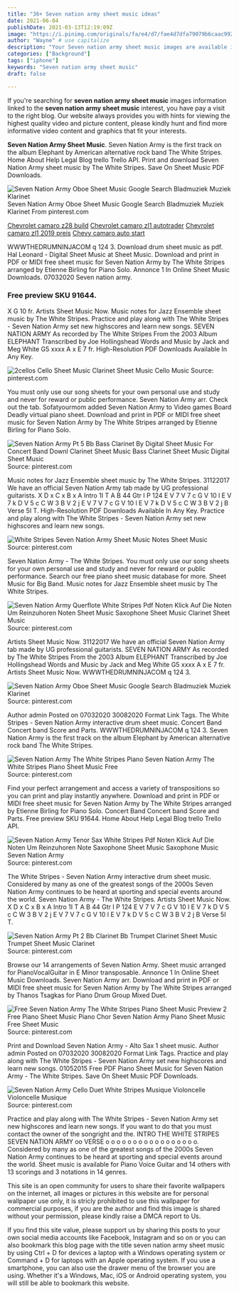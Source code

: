 ```yaml
---
title: "36+ Seven nation army sheet music ideas"
date: 2021-06-04
publishDate: 2021-03-13T12:19:09Z
image: "https://i.pinimg.com/originals/fa/e4/d7/fae4d7dfa79079b6caac992aaa37ff49.png"
author: "Wayne" # use capitalize
description: "Your Seven nation army sheet music images are available in this site. Seven nation army sheet music are a topic that is being searched for and liked by netizens now. You can Find and Download the Seven nation army sheet music files here. Download all royalty-free images."
categories: ["Background"]
tags: ["iphone"]
keywords: "Seven nation army sheet music"
draft: false

---
```


If you're searching for **seven nation army sheet music** images information linked to the **seven nation army sheet music** interest, you have pay a visit to the right  blog.  Our website always  provides you with  hints  for viewing  the highest  quality video and picture  content, please kindly hunt and find more informative video content and graphics  that fit your interests.

**Seven Nation Army Sheet Music**. Seven Nation Army is the first track on the album Elephant by American alternative rock band The White Stripes. Home About Help Legal Blog trello Trello API. Print and download Seven Nation Army sheet music by The White Stripes. Save On Sheet Music PDF Downloads.

![Seven Nation Army Oboe Sheet Music Google Search Bladmuziek Muziek Klarinet](https://i.pinimg.com/originals/e3/23/63/e323637d2e26ed235101a3fdbd4339b7.png "Seven Nation Army Oboe Sheet Music Google Search Bladmuziek Muziek Klarinet")
Seven Nation Army Oboe Sheet Music Google Search Bladmuziek Muziek Klarinet From pinterest.com

[Chevrolet camaro z28 build](/chevrolet-camaro-z28-build/)
[Chevrolet camaro zl1 autotrader](/chevrolet-camaro-zl1-autotrader/)
[Chevrolet camaro zl1 2019 preis](/chevrolet-camaro-zl1-2019-preis/)
[Chevy camaro auto start](/chevy-camaro-auto-start/)

WWWTHEDRUMNINJACOM q 124 3. Download drum sheet music as pdf. Hal Leonard - Digital Sheet Music at Sheet Music. Download and print in PDF or MIDI free sheet music for Seven Nation Army by The White Stripes arranged by Etienne Birling for Piano Solo. Annonce 1 In Online Sheet Music Downloads. 07032020 Seven nation army.

### Free preview SKU 91644.

X G 10 fr. Artists Sheet Music Now. Music notes for Jazz Ensemble sheet music by The White Stripes. Practice and play along with The White Stripes - Seven Nation Army set new highscores and learn new songs. SEVEN NATION ARMY As recorded by The White Stripes From the 2003 Album ELEPHANT Transcribed by Joe Hollingshead Words and Music by Jack and Meg White G5 xxxx A x E 7 fr. High-Resolution PDF Downloads Available In Any Key.


![2cellos Cello Sheet Music Clarinet Sheet Music Cello Music](https://i.pinimg.com/originals/11/27/06/112706ea9d9236b9c9f57540ae882aaa.png "2cellos Cello Sheet Music Clarinet Sheet Music Cello Music")
Source: pinterest.com

You must only use our song sheets for your own personal use and study and never for reward or public performance. Seven Nation Army arr. Check out the tab. Sofatyourmom added Seven Nation Army to Video games Board Deadly virtual piano sheet. Download and print in PDF or MIDI free sheet music for Seven Nation Army by The White Stripes arranged by Etienne Birling for Piano Solo.

![Seven Nation Army Pt 5 Bb Bass Clarinet By Digital Sheet Music For Concert Band Downl Clarinet Sheet Music Bass Clarinet Sheet Music Digital Sheet Music](https://i.pinimg.com/originals/eb/e9/aa/ebe9aacf102169002e1615cabdd487e9.png "Seven Nation Army Pt 5 Bb Bass Clarinet By Digital Sheet Music For Concert Band Downl Clarinet Sheet Music Bass Clarinet Sheet Music Digital Sheet Music")
Source: pinterest.com

Music notes for Jazz Ensemble sheet music by The White Stripes. 31122017 We have an official Seven Nation Army tab made by UG professional guitarists. X D x C x B x A Intro 1I T A B 44 Gtr I P 124 E V 7 V 7 c G V 10 l E V 7 k D V 5 c C W 3 B V 2 j E V 7 V 7 c G V 10 l E V 7 k D V 5 c C W 3 B V 2 j B Verse 5I T. High-Resolution PDF Downloads Available In Any Key. Practice and play along with The White Stripes - Seven Nation Army set new highscores and learn new songs.

![White Stripes Seven Nation Army Sheet Music Notes Sheet Music](https://i.pinimg.com/originals/b7/2a/d7/b72ad7268fcd5f1b037a73764f56f0ec.png "White Stripes Seven Nation Army Sheet Music Notes Sheet Music")
Source: pinterest.com

Seven Nation Army - The White Stripes. You must only use our song sheets for your own personal use and study and never for reward or public performance. Search our free piano sheet music database for more. Sheet Music for Big Band. Music notes for Jazz Ensemble sheet music by The White Stripes.

![Seven Nation Army Querflote White Stripes Pdf Noten Klick Auf Die Noten Um Reinzuhoren Noten Sheet Music Saxophone Sheet Music Clarinet Sheet Music](https://i.pinimg.com/originals/c4/8e/55/c48e55ad0ef38dd90cea2afc5698522d.png "Seven Nation Army Querflote White Stripes Pdf Noten Klick Auf Die Noten Um Reinzuhoren Noten Sheet Music Saxophone Sheet Music Clarinet Sheet Music")
Source: pinterest.com

Artists Sheet Music Now. 31122017 We have an official Seven Nation Army tab made by UG professional guitarists. SEVEN NATION ARMY As recorded by The White Stripes From the 2003 Album ELEPHANT Transcribed by Joe Hollingshead Words and Music by Jack and Meg White G5 xxxx A x E 7 fr. Artists Sheet Music Now. WWWTHEDRUMNINJACOM q 124 3.

![Seven Nation Army Oboe Sheet Music Google Search Bladmuziek Muziek Klarinet](https://i.pinimg.com/originals/e3/23/63/e323637d2e26ed235101a3fdbd4339b7.png "Seven Nation Army Oboe Sheet Music Google Search Bladmuziek Muziek Klarinet")
Source: pinterest.com

Author admin Posted on 07032020 30082020 Format Link Tags. The White Stripes - Seven Nation Army interactive drum sheet music. Concert Band Concert band Score and Parts. WWWTHEDRUMNINJACOM q 124 3. Seven Nation Army is the first track on the album Elephant by American alternative rock band The White Stripes.

![Seven Nation Army The White Stripes Piano Seven Nation Army The White Stripes Piano Sheet Music Free](https://i.pinimg.com/originals/30/e8/20/30e8209787d2b88336cb26f71e95fe8d.jpg "Seven Nation Army The White Stripes Piano Seven Nation Army The White Stripes Piano Sheet Music Free")
Source: pinterest.com

Find your perfect arrangement and access a variety of transpositions so you can print and play instantly anywhere. Download and print in PDF or MIDI free sheet music for Seven Nation Army by The White Stripes arranged by Etienne Birling for Piano Solo. Concert Band Concert band Score and Parts. Free preview SKU 91644. Home About Help Legal Blog trello Trello API.

![Seven Nation Army Tenor Sax White Stripes Pdf Noten Klick Auf Die Noten Um Reinzuhoren Note Saxophone Sheet Music Saxophone Music Seven Nation Army](https://i.pinimg.com/originals/e4/6d/f9/e46df9a5083afea641d97b44a821e9c3.png "Seven Nation Army Tenor Sax White Stripes Pdf Noten Klick Auf Die Noten Um Reinzuhoren Note Saxophone Sheet Music Saxophone Music Seven Nation Army")
Source: pinterest.com

The White Stripes - Seven Nation Army interactive drum sheet music. Considered by many as one of the greatest songs of the 2000s Seven Nation Army continues to be heard at sporting and special events around the world. Seven Nation Army - The White Stripes. Artists Sheet Music Now. X D x C x B x A Intro 1I T A B 44 Gtr I P 124 E V 7 V 7 c G V 10 l E V 7 k D V 5 c C W 3 B V 2 j E V 7 V 7 c G V 10 l E V 7 k D V 5 c C W 3 B V 2 j B Verse 5I T.

![Seven Nation Army Pt 2 Bb Clarinet Bb Trumpet Clarinet Sheet Music Trumpet Sheet Music Clarinet](https://i.pinimg.com/originals/19/bf/88/19bf881ebba12bfd1e5b3374e23b11ee.png "Seven Nation Army Pt 2 Bb Clarinet Bb Trumpet Clarinet Sheet Music Trumpet Sheet Music Clarinet")
Source: pinterest.com

Browse our 14 arrangements of Seven Nation Army. Sheet music arranged for PianoVocalGuitar in E Minor transposable. Annonce 1 In Online Sheet Music Downloads. Seven Nation Army arr. Download and print in PDF or MIDI free sheet music for Seven Nation Army by The White Stripes arranged by Thanos Tsagkas for Piano Drum Group Mixed Duet.

![Free Seven Nation Army The White Stripes Piano Sheet Music Preview 2 Free Piano Sheet Music Piano Chor Seven Nation Army Piano Sheet Music Free Sheet Music](https://i.pinimg.com/originals/a9/89/60/a98960b34d2a59948b372b9b96eba224.png "Free Seven Nation Army The White Stripes Piano Sheet Music Preview 2 Free Piano Sheet Music Piano Chor Seven Nation Army Piano Sheet Music Free Sheet Music")
Source: pinterest.com

Print and Download Seven Nation Army - Alto Sax 1 sheet music. Author admin Posted on 07032020 30082020 Format Link Tags. Practice and play along with The White Stripes - Seven Nation Army set new highscores and learn new songs. 01052015 Free PDF Piano Sheet Music for Seven Nation Army - The White Stripes. Save On Sheet Music PDF Downloads.

![Seven Nation Army Cello Duet White Stripes Musique Violoncelle Violoncelle Musique](https://i.pinimg.com/originals/fa/e4/d7/fae4d7dfa79079b6caac992aaa37ff49.png "Seven Nation Army Cello Duet White Stripes Musique Violoncelle Violoncelle Musique")
Source: pinterest.com

Practice and play along with The White Stripes - Seven Nation Army set new highscores and learn new songs. If you want to do that you must contact the owner of the songright and the. INTRO THE WHITE STRIPES SEVEN NATION ARMY oo VERSE o o o o o o o o o o o o o o o o o. Considered by many as one of the greatest songs of the 2000s Seven Nation Army continues to be heard at sporting and special events around the world. Sheet music is available for Piano Voice Guitar and 14 others with 13 scorings and 3 notations in 14 genres.

This site is an open community for users to share their favorite wallpapers on the internet, all images or pictures in this website are for personal wallpaper use only, it is stricly prohibited to use this wallpaper for commercial purposes, if you are the author and find this image is shared without your permission, please kindly raise a DMCA report to Us.

If you find this site value, please support us by sharing this posts to your own social media accounts like Facebook, Instagram and so on or you can also bookmark this blog page with the title seven nation army sheet music by using Ctrl + D for devices a laptop with a Windows operating system or Command + D for laptops with an Apple operating system. If you use a smartphone, you can also use the drawer menu of the browser you are using. Whether it's a Windows, Mac, iOS or Android operating system, you will still be able to bookmark this website.
